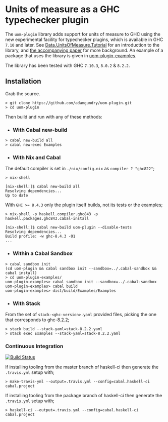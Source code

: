# Units of measure as a GHC typechecker plugin

The `uom-plugin` library adds support for units of measure to GHC using the new experimental facility for typechecker plugins, which is available in GHC `7.10` and later.  See [Data.UnitsOfMeasure.Tutorial](https://github.com/adamgundry/uom-plugin/blob/master/uom-plugin/src/Data/UnitsOfMeasure/Tutorial.hs) for an introduction to the library, and [the accompanying paper](http://adam.gundry.co.uk/pub/typechecker-plugins/) for more background.  An example of a package that uses the library is given in [uom-plugin-examples](uom-plugin-examples).

The library has been tested with GHC `7.10.3`, `8.0.2` & `8.2.2`.

## Installation

Grab the source.

```
> git clone https://github.com/adamgundry/uom-plugin.git
> cd uom-plugin
```

Then build and run with any of these methods:

* ### With Cabal new-build

```
> cabal new-build all
> cabal new-exec Examples
```

* ### With Nix and Cabal

The default compiler is set in `./nix/config.nix` as `compiler ? "ghc822"`;

```
> nix-shell

[nix-shell:]$ cabal new-build all
Resolving dependencies...
Up to date
```

With `GHC >= 8.4.3` only the plugin itself builds, not its tests or the
examples;

```
> nix-shell -p haskell.compiler.ghc843 -p haskell.packages.ghc843.cabal-install

[nix-shell:]$ cabal new-build uom-plugin --disable-tests
Resolving dependencies...
Build profile: -w ghc-8.4.3 -O1
...
```

* ### Within a Cabal Sandbox

```
> cabal sandbox init
(cd uom-plugin && cabal sandbox init --sandbox=../.cabal-sandbox && cabal install)
> cd uom-plugin-examples/
uom-plugin-examples> cabal sandbox init --sandbox=../.cabal-sandbox
uom-plugin-examples> cabal build
uom-plugin-examples> dist/build/Examples/Examples
```

* ### With Stack

From the set of `stack-<ghc-version>.yaml` provided files, picking the one that
corresponds to ghc-8.2.2;

```
> stack build --stack-yaml=stack-8.2.2.yaml
> stack exec Examples --stack-yaml=stack-8.2.2.yaml
```

### Continuous Integration

[![Build Status](https://travis-ci.org/adamgundry/uom-plugin.svg?branch=master)](https://travis-ci.org/adamgundry/uom-plugin)

If installing tooling from the master branch of haskell-ci then generate the
`.travis.yml` setup with;

```
> make-travis-yml --output=.travis.yml --config=cabal.haskell-ci cabal.project
```

If installing tooling from the package branch of haskell-ci then generate the
`.travis.yml` setup with;

```
> haskell-ci --output=.travis.yml --config=cabal.haskell-ci cabal.project
```
